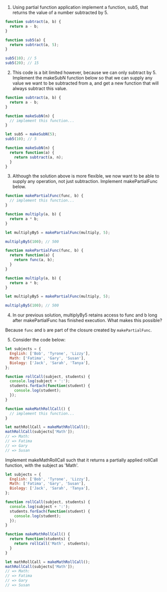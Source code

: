 1. Using partial function application implement a function, sub5, that returns the value of a number subtracted by 5.
```JavaScript
function subtract(a, b) {
  return a - b;
}

function sub5(a) {
  return subtract(a, 5);
}

sub5(10); // 5
sub5(20); // 15
```

2. This code is a bit limited however, because we can only subtract by 5. Implement the makeSubN function below so that we can supply any value we want to be subtracted from a, and get a new function that will always subtract this value.
```JavaScript
function subtract(a, b) {
  return a - b;
}

function makeSubN(n) {
  // implement this function...
}

let sub5 = makeSubN(5);
sub5(10); // 5
```

```JavaScript
function makeSubN(n) {
  return function(a) {
    return subtract(a, n);
  }
}
```

3. Although the solution above is more flexible, we now want to be able to supply any operation, not just subtraction. Implement makePartialFunc below.
```JavaScript
function makePartialFunc(func, b) {
  // implement this function...
}

function multiply(a, b) {
  return a * b;
}

let multiplyBy5 = makePartialFunc(multiply, 5);

multiplyBy5(100); // 500
```

```JavaScript
function makePartialFunc(func, b) {
  return function(a) {
    return func(a, b);
  }
}

function multiply(a, b) {
  return a * b;
}

let multiplyBy5 = makePartialFunc(multiply, 5);

multiplyBy5(100); // 500
```

4. In our previous solution, multiplyBy5 retains access to func and b long after makePartialFunc has finished execution. What makes this possible?

Because `func` and `b` are part of the closure created by `makePartialFunc`.

5. Consider the code below:
```JavaScript
let subjects = {
  English: ['Bob', 'Tyrone', 'Lizzy'],
  Math: ['Fatima', 'Gary', 'Susan'],
  Biology: ['Jack', 'Sarah', 'Tanya'],
};

function rollCall(subject, students) {
  console.log(subject + ':');
  students.forEach(function(student) {
    console.log(student);
  });
}

function makeMathRollCall() {
  // implement this function...
}

let mathRollCall = makeMathRollCall();
mathRollCall(subjects['Math']);
// => Math:
// => Fatima
// => Gary
// => Susan
```
Implement makeMathRollCall such that it returns a partially applied rollCall function, with the subject as 'Math'.


```JavaScript
let subjects = {
  English: ['Bob', 'Tyrone', 'Lizzy'],
  Math: ['Fatima', 'Gary', 'Susan'],
  Biology: ['Jack', 'Sarah', 'Tanya'],
};

function rollCall(subject, students) {
  console.log(subject + ':');
  students.forEach(function(student) {
    console.log(student);
  });
}

function makeMathRollCall() {
  return function(students) {
    return rollCall('Math', students);
  }
}

let mathRollCall = makeMathRollCall();
mathRollCall(subjects['Math']);
// => Math:
// => Fatima
// => Gary
// => Susan
```

